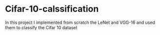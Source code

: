 # Cifar-10-calssification

In this project I implemented from scratch the LeNet and VGG-16 and used them to classify the Cifar 10 dataset
